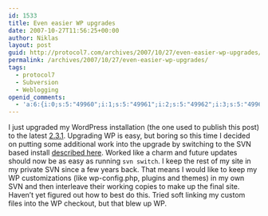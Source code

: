 ```yaml
---
id: 1533
title: Even easier WP upgrades
date: 2007-10-27T11:56:25+00:00
author: Niklas
layout: post
guid: http://protocol7.com/archives/2007/10/27/even-easier-wp-upgrades/
permalink: /archives/2007/10/27/even-easier-wp-upgrades/
tags:
  - protocol7
  - Subversion
  - Weblogging
openid_comments:
  - 'a:6:{i:0;s:5:"49960";i:1;s:5:"49961";i:2;s:5:"49962";i:3;s:5:"49963";i:4;s:5:"49982";i:5;s:5:"49983";}'
---
```

<div class='microid-3da9ea61b2f5bfbebc0a567d588cbf22c0e88a44'>
  <p>
    I just upgraded my WordPress installation (the one used to publish this post) to the latest <a href="http://wordpress.org/development/2007/10/wordpress-231/">2.3.1</a>. Upgrading WP is easy, but boring so this time I decided on putting some additional work into the upgrade by switching to the SVN based install <a href="http://codex.wordpress.org/Installing/Updating_WordPress_with_Subversion">described here</a>. Worked like a charm and future updates should now be as easy as running <code>svn switch</code>. I keep the rest of my site in my private SVN since a few years back. That means I would like to keep my WP customizations (like wp-config.php, plugins and themes) in my own SVN and then interleave their working copies to make up the final site. Haven&#8217;t yet figured out how to best do this. Tried soft linking my custom files into the WP checkout, but that blew up WP.
  </p>
</div>